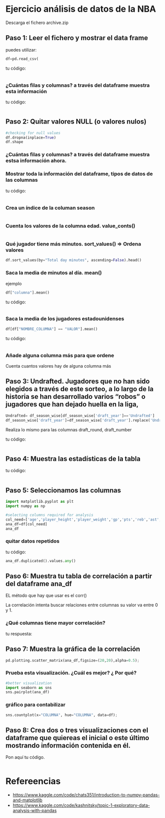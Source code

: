 # Ejercicio análisis de datos de la NBA

Descarga el fichero archive.zip

## Paso 1: Leer el fichero y mostrar el data frame

puedes utilizar:
``` python
df=pd.read_csv(
```

tu código: 
``` pyhton

```

### ¿Cuántas filas y columnas? a través del dataframe muestra esta información

tu código: 
``` pyhton

```

## Paso 2: Quitar valores NULL (o valores nulos)

```python
#checking for null values
df.dropna(inplace=True)
df.shape
```

### ¿Cuántas filas y columnas? a través del dataframe muestra estsa información ahora.

### Mostrar toda la información del dataframe, tipos de datos de las columnas

tu código: 
``` pyhton

```

### Crea un índice de la columan season

``` python

```

### Cuenta los valores de la columna edad. value_conts()

``` python

```

### Qué jugador tiene más minutos. sort_values() => Ordena valores

```python
df.sort_values(by="Total day minutes", ascending=False).head()
```

### Saca la media de minutos al día. mean()
ejemplo
```python
df["columna"].mean()
```
tu código:
```python

```

### Saca la media de los jugadores estadounidenses
```python
df[df["NOMBRE_COLUMNA"] == "VALOR"].mean()
```
tu código:
```python

```

### Añade alguna columna más para que ordene

Cuenta cuantos valores hay de alguna columna más


## Paso 3: Undrafted. Jugadores que no han sido elegidos a través de este sorteo, a lo largo de la historia se han desarrollado varios “robos” o jugadores que han dejado huella en la liga,

```python
Undrafted= df_season_wise[df_season_wise['draft_year']=='Undrafted']
df_season_wise['draft_year']=df_season_wise['draft_year'].replace('Undrafted',np.NaN) 
```

  Realiza lo mismo para las columnas draft_round, draft_number

tu código: 
``` pyhton

```

## Paso 4: Muestra las estadísticas de la tabla


tu código: 
``` pyhton

```

## Paso 5: Seleccionamos las columnas 

```python
import matplotlib.pyplot as plt
import numpy as np

#selecting columns required for analysis
col_need=['age','player_height','player_weight','gp','pts','reb','ast','net_rating','oreb_pct','dreb_pct','usg_pct','ts_pct','ast_pct']
ana_df=df[col_need]
ana_df
```

### quitar datos repetidos

tu código:
```python
ana_df.duplicated().values.any()
```


## Paso 6: Muestra tu tabla de correlación a partir del dataframe ana_df

EL método que hay que usar es el corr()

La correlación intenta buscar relaciones entre columnas su valor va entre 0 y 1. 

### ¿Qué columnas tiene mayor correlación?

tu respuesta: 


## Paso 7: Muestra la gráfica de la correlación

```python
pd.plotting.scatter_matrix(ana_df,figsize=(20,20),alpha=0.5);
```

### Prueba esta visualización. ¿Cuál es mejor? ¿ Por qué?

```python
#better visualization
import seaborn as sns
sns.pairplot(ana_df)
```

### gráfico para contabilizar 
```python
sns.countplot(x="COLUMNA", hue="COLUMNA", data=df);
```

## Paso 8: Crea dos o tres visualizaciones con  el dataframe que quiereas el inicial o este último mostrando información contenida en él.

Pon aquí tu código.
```python

```
# Refereencias

* https://www.kaggle.com/code/chats351/introduction-to-numpy-pandas-and-matplotlib
* https://www.kaggle.com/code/kashnitsky/topic-1-exploratory-data-analysis-with-pandas
  

